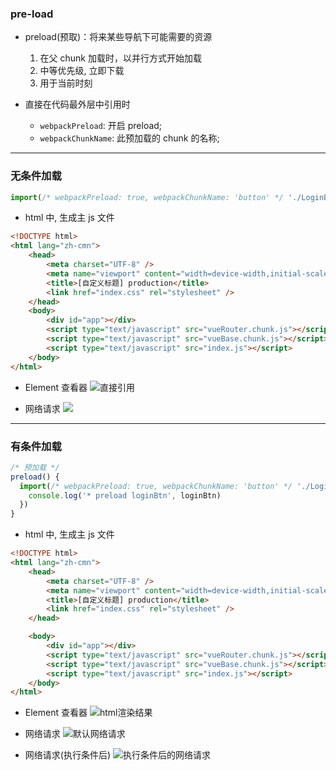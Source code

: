 ### pre-load

- preload(预取)：将来某些导航下可能需要的资源

  1. 在父 chunk 加载时，以并行方式开始加载
  2. 中等优先级, 立即下载
  3. 用于当前时刻

- 直接在代码最外层中引用时
  - `webpackPreload`: 开启 preload;
  - `webpackChunkName`: 此预加载的 chunk 的名称;

---

### 无条件加载

```js
import(/* webpackPreload: true, webpackChunkName: 'button' */ './LoginButton');
```

- html 中, 生成主 js 文件

```html
<!DOCTYPE html>
<html lang="zh-cmn">
	<head>
		<meta charset="UTF-8" />
		<meta name="viewport" content="width=device-width,initial-scale=1" />
		<title>[自定义标题] production</title>
		<link href="index.css" rel="stylesheet" />
	</head>
	<body>
		<div id="app"></div>
		<script type="text/javascript" src="vueRouter.chunk.js"></script>
		<script type="text/javascript" src="vueBase.chunk.js"></script>
		<script type="text/javascript" src="index.js"></script>
	</body>
</html>
```

- Element 查看器
  ![直接引用](https://ran-1303246897.cos.ap-guangzhou.myqcloud.com/www/markdown/20200225174900.png)

* 网络请求
  ![](https://ran-1303246897.cos.ap-guangzhou.myqcloud.com/www/markdown/20200225175127.png)

---

### 有条件加载

```js
/* 预加载 */
preload() {
  import(/* webpackPreload: true, webpackChunkName: 'button' */ './LoginButton').then(loginBtn => {
    console.log('* preload loginBtn', loginBtn)
  })
}
```

- html 中, 生成主 js 文件

```html
<!DOCTYPE html>
<html lang="zh-cmn">
	<head>
		<meta charset="UTF-8" />
		<meta name="viewport" content="width=device-width,initial-scale=1" />
		<title>[自定义标题] production</title>
		<link href="index.css" rel="stylesheet" />
	</head>

	<body>
		<div id="app"></div>
		<script type="text/javascript" src="vueRouter.chunk.js"></script>
		<script type="text/javascript" src="vueBase.chunk.js"></script>
		<script type="text/javascript" src="index.js"></script>
	</body>
</html>
```

- Element 查看器
  ![html渲染结果](https://ran-1303246897.cos.ap-guangzhou.myqcloud.com/www/markdown/20200225180007.png)

- 网络请求
  ![默认网络请求](https://ran-1303246897.cos.ap-guangzhou.myqcloud.com/www/markdown/20200225175602.png)

- 网络请求(执行条件后)
  ![执行条件后的网络请求](https://ran-1303246897.cos.ap-guangzhou.myqcloud.com/www/markdown/20200225175826.png)
